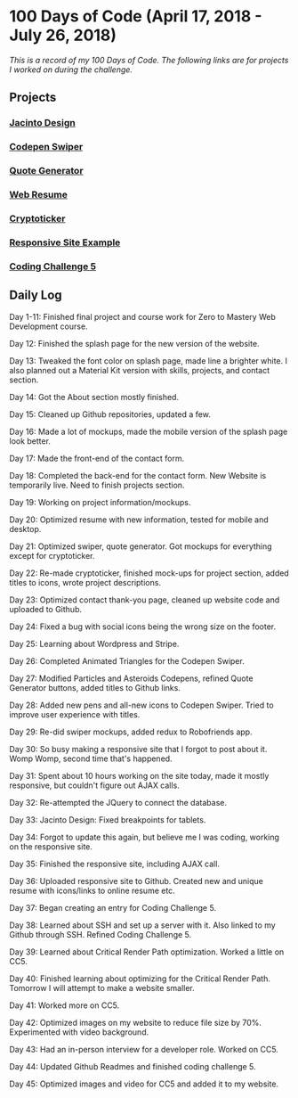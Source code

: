# 100 Days of Code (April 17, 2018 - July 26, 2018)

*This is a record of my 100 Days of Code. The following links are for projects I worked on during the challenge.* 

## Projects

### [Jacinto Design](https://jacinto.design)
### [Codepen Swiper](https://jacinto.design/swiper)
### [Quote Generator](https://jacinto.design/quote)
### [Web Resume](https://jacinto.design/resume)
### [Cryptoticker](https://jacintodesign.github.io/cryptoticker/)
### [Responsive Site Example](https://jacintodesign.github.io/responsive-site-example/)
### [Coding Challenge 5](https://jacintodesign.github.io/coding-challenge-5/)

## Daily Log

Day 1-11: Finished final project and course work for Zero to Mastery Web Development course. 

Day 12:
Finished the splash page for the new version of the website. 

Day 13: 
Tweaked the font color on splash page, made line a brighter white. I also planned out a Material Kit version with skills, projects, and contact section. 

Day 14: 
Got the About section mostly finished. 

Day 15: 
Cleaned up Github repositories, updated a few. 

Day 16: 
Made a lot of mockups, made the mobile version of the splash page look better. 

Day 17: 
Made the front-end of the contact form. 

Day 18: 
Completed the back-end for the contact form. New Website is temporarily live. Need to finish projects section. 

Day 19: 
Working on project information/mockups. 

Day 20: 
Optimized resume with new information, tested for mobile and desktop. 

Day 21: 
Optimized swiper, quote generator. Got mockups for everything except for cryptoticker. 

Day 22: 
Re-made cryptoticker, finished mock-ups for project section, added titles to icons, wrote project descriptions. 

Day 23: 
Optimized contact thank-you page, cleaned up website code and uploaded to Github. 

Day 24: 
Fixed a bug with social icons being the wrong size on the footer. 

Day 25: 
Learning about Wordpress and Stripe. 

Day 26: 
Completed Animated Triangles for the Codepen Swiper. 

Day 27: 
Modified Particles and Asteroids Codepens, refined Quote Generator buttons, added titles to Github links. 

Day 28: 
Added new pens and all-new icons to Codepen Swiper. Tried to improve user experience with titles. 

Day 29: 
Re-did swiper mockups, added redux to Robofriends app. 

Day 30:
So busy making a responsive site that I forgot to post about it. Womp Womp, second time that's happened. 

Day 31:
Spent about 10 hours working on the site today, made it mostly responsive, but couldn't figure out AJAX calls. 

Day 32: 
Re-attempted the JQuery to connect the database. 

Day 33: 
Jacinto Design: Fixed breakpoints for tablets. 

Day 34: 
Forgot to update this again, but believe me I was coding, working on the responsive site. 

Day 35: 
Finished the responsive site, including AJAX call. 

Day 36: 
Uploaded responsive site to Github. Created new and unique resume with icons/links to online resume etc. 

Day 37: 
Began creating an entry for Coding Challenge 5. 

Day 38:
Learned about SSH and set up a server with it. Also linked to my Github through SSH. Refined Coding Challenge 5. 

Day 39:
Learned about Critical Render Path optimization. Worked a little on CC5. 

Day 40: 
Finished learning about optimizing for the Critical Render Path. Tomorrow I will attempt to make a website smaller. 

Day 41: 
Worked more on CC5. 

Day 42: 
Optimized images on my website to reduce file size by 70%. Experimented with video background. 

Day 43: 
Had an in-person interview for a developer role. Worked on CC5. 

Day 44: 
Updated Github Readmes and finished coding challenge 5. 

Day 45: 
Optimized images and video for CC5 and added it to my website. 
